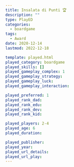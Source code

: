```yaml
---
title: Insalata di Punti 🏆
description: ""
type: PlayED
categories:
  - boardgame
tags:
  - Award
date: 2020-12-14
lastmod: 2022-12-18

template: played.html
played_category: boardgame
played_skills: []
played_gameplay_complex: 1
played_gameplay_strategy: 
played_gameplay_luck: 
played_gameplay_interaction: 

played_preferred: 1
played_rank_dad: 
played_rank_edu: 
played_rank_dev: 
played_rank_kid: 

played_players: 2-4
played_age: 6
played_duration: 

played_publisher: 
played_year: 
played_url_details: 
played_url_play: 
---
```

